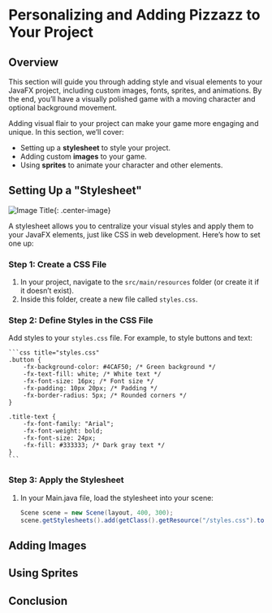 # Personalizing and Adding Pizzazz to Your Project
<!-- overview -->
## Overview
This section will guide you through adding style and visual elements to your JavaFX project, including custom images, fonts, sprites, and animations. By the end, you’ll have a visually polished game with a moving character and optional background movement.

Adding visual flair to your project can make your game more engaging and unique. In this section, we’ll cover:
- Setting up a **stylesheet** to style your project.
- Adding custom **images** to your game.
- Using **sprites** to animate your character and other elements.

## Setting Up a "Stylesheet" <!--not sure if its called a stylesheet-->
<!-- show how to setup their style sheet, how to add classes to shapes and stuff so they can make changes to it in the style sheet -->
![Image Title](https://dummyimage.com/600x400/eee/aaa"ImageTitle"){: .center-image}

A stylesheet allows you to centralize your visual styles and apply them to your JavaFX elements, just like CSS in web development. Here’s how to set one up:

### Step 1: Create a CSS File
1. In your project, navigate to the `src/main/resources` folder (or create it if it doesn’t exist).
2. Inside this folder, create a new file called `styles.css`.

### Step 2: Define Styles in the CSS File
Add styles to your `styles.css` file. For example, to style buttons and text:

    ```css title="styles.css"
    .button {
        -fx-background-color: #4CAF50; /* Green background */
        -fx-text-fill: white; /* White text */
        -fx-font-size: 16px; /* Font size */
        -fx-padding: 10px 20px; /* Padding */
        -fx-border-radius: 5px; /* Rounded corners */
    }

    .title-text {
        -fx-font-family: "Arial";
        -fx-font-weight: bold;
        -fx-font-size: 24px;
        -fx-fill: #333333; /* Dark gray text */
    }
    ```
### Step 3: Apply the Stylesheet
1. In your Main.java file, load the stylesheet into your scene:
    ```java title="Main.java" linenums="1"
    Scene scene = new Scene(layout, 400, 300);
    scene.getStylesheets().add(getClass().getResource("/styles.css").toExternalForm());
    ```

## Adding Images
<!-- how to add images, set backgrounds, maybe make a moving background(? not sure if we want to do that or not [moving bgs might go into the sprites section since its pretty similar]) -->
## Using Sprites
<!-- how to do sprites and animate them, plus maybe moving backgrounds -->

## Conclusion
<!-- end product is our final game with a moving character sprite and (maybe) a background that moves when the player moves-->